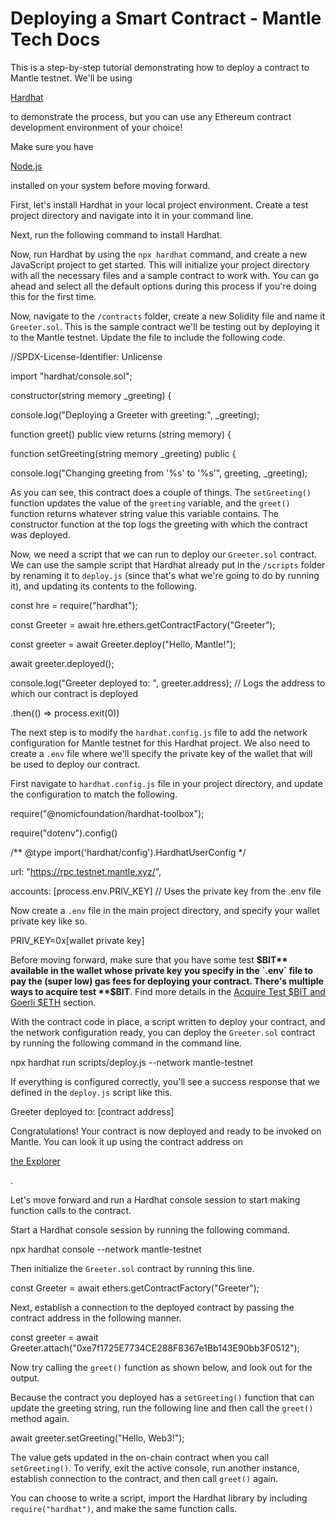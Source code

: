 # Deploying a Smart Contract - Mantle Tech Docs

This is a step-by-step tutorial demonstrating how to deploy a contract to Mantle testnet. We'll be using

[Hardhat](https://hardhat.org/)

to demonstrate the process, but you can use any Ethereum contract development environment of your choice!

Make sure you have

[Node.js](https://nodejs.org/en/download/)

installed on your system before moving forward.

First, let's install Hardhat in your local project environment. Create a test project directory and navigate into it in your command line.

Next, run the following command to install Hardhat.

Now, run Hardhat by using the `npx hardhat` command, and create a new JavaScript project to get started. This will initialize your project directory with all the necessary files and a sample contract to work with. You can go ahead and select all the default options during this process if you're doing this for the first time.

Now, navigate to the `/contracts` folder, create a new Solidity file and name it `Greeter.sol`. This is the sample contract we'll be testing out by deploying it to the Mantle testnet. Update the file to include the following code.

//SPDX-License-Identifier: Unlicense

import "hardhat/console.sol";

constructor(string memory \_greeting) {

console.log("Deploying a Greeter with greeting:", \_greeting);

function greet() public view returns (string memory) {

function setGreeting(string memory \_greeting) public {

console.log("Changing greeting from '%s' to '%s'", greeting, \_greeting);

As you can see, this contract does a couple of things. The `setGreeting()` function updates the value of the `greeting` variable, and the `greet()` function returns whatever string value this variable contains. The constructor function at the top logs the greeting with which the contract was deployed.

Now, we need a script that we can run to deploy our `Greeter.sol` contract. We can use the sample script that Hardhat already put in the `/scripts` folder by renaming it to `deploy.js` (since that's what we're going to do by running it), and updating its contents to the following.

const hre \= require("hardhat");

const Greeter \= await hre.ethers.getContractFactory("Greeter");

const greeter \= await Greeter.deploy("Hello, Mantle!");

await greeter.deployed();

console.log("Greeter deployed to: ", greeter.address); // Logs the address to which our contract is deployed

.then(() \=> process.exit(0))

The next step is to modify the `hardhat.config.js` file to add the network configuration for Mantle testnet for this Hardhat project. We also need to create a `.env` file where we'll specify the private key of the wallet that will be used to deploy our contract.

First navigate to `hardhat.config.js` file in your project directory, and update the configuration to match the following.

require("@nomicfoundation/hardhat-toolbox");

require("dotenv").config()

/\*\* @type import('hardhat/config').HardhatUserConfig \*/

url: "https://rpc.testnet.mantle.xyz/",

accounts: \[process.env.PRIV_KEY\] // Uses the private key from the .env file

Now create a `.env` file in the main project directory, and specify your wallet private key like so.

PRIV_KEY=0x\[wallet private key\]

Before moving forward, make sure that you have some test **$BIT** available in the wallet whose private key you specify in the `.env` file to pay the (super low) gas fees for deploying your contract. There's multiple ways to acquire test **$BIT**. Find more details in the [Acquire Test $BIT and Goerli $ETH](https://docs.mantle.xyz/introducing-mantle/quick-start#acquire-test-usdbit-and-goerli-usdeth) section.

With the contract code in place, a script written to deploy your contract, and the network configuration ready, you can deploy the `Greeter.sol` contract by running the following command in the command line.

npx hardhat run scripts/deploy.js \--network mantle-testnet

If everything is configured correctly, you'll see a success response that we defined in the `deploy.js` script like this.

Greeter deployed to: \[contract address\]

Congratulations! Your contract is now deployed and ready to be invoked on Mantle. You can look it up using the contract address on

[the Explorer](https://explorer.testnet.mantle.xyz/)

.

Let's move forward and run a Hardhat console session to start making function calls to the contract.

Start a Hardhat console session by running the following command.

npx hardhat console \--network mantle-testnet

Then initialize the `Greeter.sol` contract by running this line.

const Greeter \= await ethers.getContractFactory("Greeter");

Next, establish a connection to the deployed contract by passing the contract address in the following manner.

const greeter \= await Greeter.attach("0xe7f1725E7734CE288F8367e1Bb143E90bb3F0512");

Now try calling the `greet()` function as shown below, and look out for the output.

Because the contract you deployed has a `setGreeting()` function that can update the greeting string, run the following line and then call the `greet()` method again.

await greeter.setGreeting("Hello, Web3!");

The value gets updated in the on-chain contract when you call `setGreeting()`. To verify, exit the active console, run another instance, establish connection to the contract, and then call `greet()` again.

You can choose to write a script, import the Hardhat library by including `require("hardhat")`, and make the same function calls.
